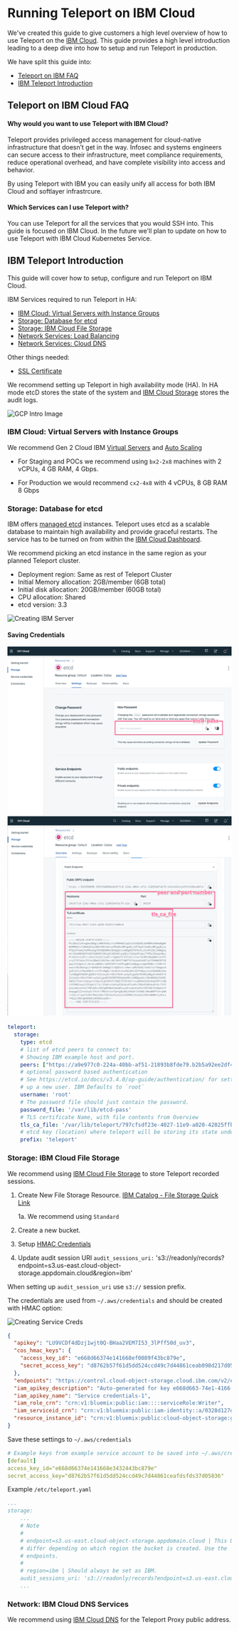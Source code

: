 # Running Teleport on IBM Cloud

We've created this guide to give customers a high level overview of how to use Teleport
on the [IBM Cloud](https://www.ibm.com/cloud). This guide provides a high level 
introduction leading to a deep dive into how to setup and run Teleport in production.

We have split this guide into:

- [Teleport on IBM FAQ](#teleport-on-ibm-cloud-faq)
- [IBM Teleport Introduction](#ibm-teleport-introduction)

## Teleport on IBM Cloud FAQ

#### Why would you want to use Teleport with IBM Cloud?
Teleport provides privileged access management for cloud-native infrastructure that 
doesn’t get in the way. Infosec and systems engineers can secure access to their 
infrastructure, meet compliance requirements, reduce operational overhead, and have 
complete visibility into access and behavior.

By using Teleport with IBM you can easily unify all access for both IBM Cloud and 
softlayer infrastrcure. 

#### Which Services can I use Teleport with?

You can use Teleport for all the services that you would SSH into. This guide is 
focused on IBM Cloud.  In the future we'll plan to update on how to use 
Teleport with IBM Cloud Kubernetes Service. 

## IBM Teleport Introduction

This guide will cover how to setup, configure and run Teleport on IBM Cloud.

IBM Services required to run Teleport in HA:

 - [IBM Cloud: Virtual Servers with Instance Groups](#)
 - [Storage: Database for etcd](#)
 - [Storage: IBM Cloud File Storage](#)
 - [Network Services: Load Balancing](#)
 - [Network Services: Cloud DNS](#)
 
Other things needed:

 - [SSL Certificate](https://www.ibm.com/cloud/ssl-certificates)


We recommend setting up Teleport in high availability mode (HA). In HA mode etcD 
stores the state of the system and [IBM Cloud Storage](https://www.ibm.com/cloud/storage) 
stores the audit logs.

![GCP Intro Image](img/IBM/IBM_HA.svg)

### IBM Cloud: Virtual Servers with Instance Groups

We recommend Gen 2 Cloud IBM [Virtual Servers](https://www.ibm.com/cloud/virtual-servers) and [Auto Scaling](https://www.ibm.com/cloud/auto-scaling)

  - For Staging and POCs we recommend using `bx2-2x8` machines with 2 vCPUs, 4 GB RAM,	4 Gbps. 
  
  - For Production we would recommend `cx2-4x8` with	4 vCPUs, 	8 GB RAM	8 Gbps

### Storage: Database for etcd

IBM offers [managed etcd](https://www.ibm.com/cloud/databases-for-etcd) instances. 
Teleport uses etcd as a scalable  database to maintain high availability and provide
graceful restarts.  The service has to be turned on from within the [IBM Cloud Dashboard](https://cloud.ibm.com/catalog/services/databases-for-etcd).

We recommend picking an etcd instance in the same region as your planned Teleport 
cluster. 

- Deployment region: Same as rest of Teleport Cluster
- Initial Memory allocation: 2GB/member (6GB total)
- Initial disk allocation: 20GB/member (60GB total)
- CPU allocation: Shared 
- etcd version: 3.3 

![Creating IBM Server](img/IBM/cloud.ibm.com_catalog_services_databases-for-etcd.png) 

#### Saving Credentials

![Creating IBM Server](img/IBM/etcd-pass.png) 
![etcd cert and host](img/IBM/etcd-cert-and-host.png) 


```yaml
teleport:
  storage:
    type: etcd
    # list of etcd peers to connect to:
    # Showing IBM example host and port. 
    peers: ["https://a9e977c0-224a-40bb-af51-21893b8fde79.b2b5a92ee2df47d58bad0fa448c15585.databases.appdomain.cloud:30359"]
    # optional password based authentication
    # See https://etcd.io/docs/v3.4.0/op-guide/authentication/ for setting
    # up a new user. IBM Defaults to `root`
    username: 'root'
    # The password file should just contain the password. 
    password_file: '/var/lib/etcd-pass'
    # TLS certificate Name, with file contents from Overview
    tls_ca_file: '/var/lib/teleport/797cfsdf23e-4027-11e9-a020-42025ffb08c8.pem'
    # etcd key (location) where teleport will be storing its state under:
    prefix: 'teleport'
``` 



### Storage: IBM Cloud File Storage
We recommend using [IBM Cloud File Storage](https://www.ibm.com/cloud/file-storage) to store Teleport recorded sessions. 

1. Create New File Storage Resource. [IBM Catalog - File Storage Quick Link](https://cloud.ibm.com/catalog/infrastructure/file-storage)

    1a. We recommend using `Standard`

2. Create a new bucket. 
3. Setup [HMAC Credentials](https://cloud.ibm.com/docs/services/cloud-object-storage/hmac?topic=cloud-object-storage-uhc-hmac-credentials-main)
4. Update audit session URI `audit_sessions_uri:` 's3://readonly/records?endpoint=s3.us-east.cloud-object-storage.appdomain.cloud&region=ibm'

When setting up `audit_session_uri` use `s3://` session prefix.

The credentials are used from `~/.aws/credentials` and should be created with HMAC option:

![Creating Service Creds](img/IBM/cloud.ibm.com_object-store-service-creds.png) 

```json 
{
  "apikey": "LU9VCDf4dDzj1wjt0Q-BHaa2VEM7I53_3lPff50d_uv3",
  "cos_hmac_keys": {
    "access_key_id": "e668d66374e141668ef0089f43bc879e",
    "secret_access_key": "d8762b57f61d5dd524ccd49c7d44861ceab098d217d05836"
  },
  "endpoints": "https://control.cloud-object-storage.cloud.ibm.com/v2/endpoints",
  "iam_apikey_description": "Auto-generated for key e668d663-74e1-4166-8ef0-089f43bc879e",
  "iam_apikey_name": "Service credentials-1",
  "iam_role_crn": "crn:v1:bluemix:public:iam::::serviceRole:Writer",
  "iam_serviceid_crn": "crn:v1:bluemix:public:iam-identity::a/0328d127d04047548c9d4bedcd24b85e::serviceid:ServiceId-c7ee0ee9-ea74-467f-a49e-ef60f6b27a71",
  "resource_instance_id": "crn:v1:bluemix:public:cloud-object-storage:global:a/0328d127d04047548c9d4bedcd24b85e:32049c3c-207e-4731-8b8a-53bf3b4844e7::"
}
```

Save these settings to `~/.aws/credentials` 

```yaml
# Example keys from example service account to be saved into ~/.aws/credentials
[default]                              
access_key_id="e668d66374e141668e3432443bc879e"
secret_access_key="d8762b57f61d5dd524ccd49c7d44861ceafdsfds37d05836"
```

Example `/etc/teleport.yaml`
```yaml
...
storage:
    ...
    # Note
    # 
    # endpoint=s3.us-east.cloud-object-storage.appdomain.cloud | This URL will 
    # differ depending on which region the bucket is created. Use the  public 
    # endpoints.
    # 
    # region=ibm | Should always be set as IBM. 
    audit_sessions_uri: 's3://readonly/records?endpoint=s3.us-east.cloud-object-storage.appdomain.cloud&region=ibm'
    ...
```

### Network: IBM Cloud DNS Services

We recommend using [IBM Cloud DNS](https://cloud.ibm.com/catalog/services/dns-services) for the Teleport Proxy public address.  